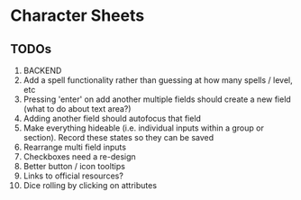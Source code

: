 # Character Sheets

## TODOs

1. BACKEND
1. Add a spell functionality rather than guessing at how many spells / level, etc
1. Pressing 'enter' on add another multiple fields should create a new field (what to do about text area?)
1. Adding another field should autofocus that field
1. Make everything hideable (i.e. individual inputs within a group or section). Record these states so they can be saved
1. Rearrange multi field inputs
1. Checkboxes need a re-design
1. Better button / icon tooltips
1. Links to official resources?
1. Dice rolling by clicking on attributes
